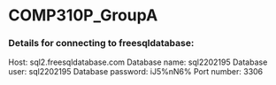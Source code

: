 # COMP310P_GroupA

### Details for connecting to freesqldatabase:

Host:               sql2.freesqldatabase.com
Database name:      sql2202195
Database user:      sql2202195
Database password:  iJ5%nN6%
Port number:        3306
